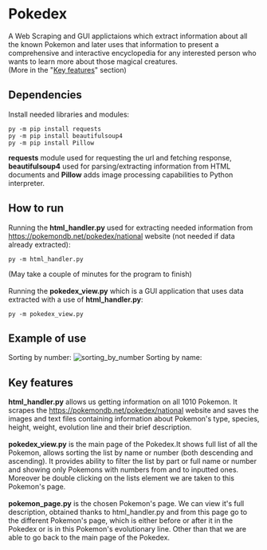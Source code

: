 # Pokedex
A Web Scraping and GUI applictaions which extract information about all the known Pokemon and later uses that information to present a comprehensive and interactive encyclopedia for any interested person who wants to learn more about those magical creatures.<br />
(More in the "[Key features](#Key-features)" section)

## Dependencies
Install needed libraries and modules:
```
py -m pip install requests
py -m pip install beautifulsoup4
py -m pip install Pillow
```
**requests** module used for requesting the url and fetching response, **beautifulsoup4** used for parsing/extracting information from HTML documents and **Pillow** adds image processing capabilities to Python interpreter.

## How to run
Running the **html_handler.py** used for extracting needed information from https://pokemondb.net/pokedex/national website (not needed if data already extracted):
```
py -m html_handler.py
```
(May take a couple of minutes for the program to finish)
<br /><br />
Running the **pokedex_view.py** which is a GUI application that uses data extracted with a use of **html_handler.py**:
```
py -m pokedex_view.py
```
## Example of use
Sorting by number:
![sorting_by_number](https://github.com/AdiJJ/Pokedex/assets/129506645/95b8888f-e6a9-4677-8e64-a0335ab3cf41)
Sorting by name:


## Key features
**html_handler.py** allows us getting information on all 1010 Pokemon. It scrapes the https://pokemondb.net/pokedex/national website and saves the images and text files containing information about Pokemon's type, species, height, weight, evolution line and their brief description.<br /><br />
**pokedex_view.py** is the main page of the Pokedex.It shows full list of all the Pokemon, allows sorting the list by name or number (both descending and ascending). It provides ability to filter the list by part or full name or number and showing only Pokemons with numbers from and to inputted ones. Moreover be double clicking on the lists element we are taken to this Pokemon's page.<br /><br />
**pokemon_page.py** is the chosen Pokemon's page. We can view it's full description, obtained thanks to html_handler.py and from this page go to the different Pokemon's page, which is either before or after it in the Pokedex or is in this Pokemon's evolutionary line. Other than that we are able to go back to the main page of the Pokedex.


